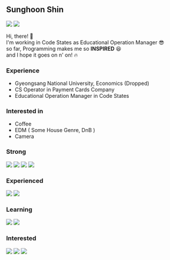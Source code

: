 ## Sunghoon Shin

[<img src="https://img.shields.io/badge/Velog-20C997?style=flat-square&logo=Love&logoColor=white"/>](https://velog.io/@planethoon) [<img src="https://img.shields.io/badge/dev.sunghoon@gmail.com-EA4335?style=flat-square&logo=Gmail&logoColor=white"/>](mailto:dev.sunghoon@gmail.com)

Hi, there! 👋<br/>
I'm working in Code States as Educational Operation Manager 😎<br/>
so far, Programming makes me so **INSPIRED** 😆<br/>
and I hope it goes on n' on! 🔥<br/>

### Experience
* Gyeongsang National University, Economics (Dropped)
* CS Operator in Payment Cards Company
* Educational Operation Manager in Code States

### Interested in
* Coffee
* EDM ( Some House Genre, DnB )
* Camera

### Strong
<img src="https://img.shields.io/badge/JavaScript-F7DF1E?style=flat-square&logo=JavaScript&logoColor=black"/> <img src="https://img.shields.io/badge/React-61DAFB?style=flat-square&logo=React&logoColor=black"/> <img src="https://img.shields.io/badge/Redux-764ABC?style=flat-square&logo=Redux&logoColor=white"/>
<img src="https://img.shields.io/badge/Sass-CC6699?style=flat-square&logo=Sass&logoColor=white"/>

### Experienced
<img src="https://img.shields.io/badge/styled-components-DB7093?style=flat-square&logo=styled-components&logoColor=white"/> <img src="https://img.shields.io/badge/Node.js-339933?style=flat-square&logo=Node.js&logoColor=white"/>

### Learning
<img src="https://img.shields.io/badge/TypeScript-3178C6?style=flat-square&logo=TypeScript&logoColor=white"/> <img src="https://img.shields.io/badge/Socket.io-010101?style=flat-square&logo=Socket.io&logoColor=white"/>


### Interested
<img src="https://img.shields.io/badge/Svelte-FF3E00?style=flat-square&logo=Svelte&logoColor=white"/> <img src="https://img.shields.io/badge/Vue.js-4FC08D?style=flat-square&logo=Vue.js&logoColor=white"/> <img src="https://img.shields.io/badge/Next.js-000000?style=flat-square&logo=Next.js&logoColor=white"/> 




<!--
**planethoon/planethoon** is a ✨ _special_ ✨ repository because its `README.md` (this file) appears on your GitHub profile.

Here are some ideas to get you started:

- 🔭 I’m currently working on ...
- 🌱 I’m currently learning ...
- 👯 I’m looking to collaborate on ...
- 🤔 I’m looking for help with ...
- 💬 Ask me about ...
- 📫 How to reach me: ...
- 😄 Pronouns: ...
- ⚡ Fun fact: ...
-->


